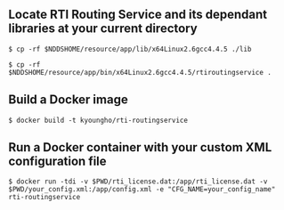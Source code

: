 ## Locate RTI Routing Service and its dependant libraries at your current directory
`$ cp -rf $NDDSHOME/resource/app/lib/x64Linux2.6gcc4.4.5 ./lib`

`$ cp -rf $NDDSHOME/resource/app/bin/x64Linux2.6gcc4.4.5/rtiroutingservice .`

## Build a Docker image
`$ docker build -t kyoungho/rti-routingservice`

## Run a Docker container with your custom XML configuration file
`$ docker run -tdi -v $PWD/rti_license.dat:/app/rti_license.dat -v $PWD/your_config.xml:/app/config.xml -e "CFG_NAME=your_config_name" rti-routingservice`

